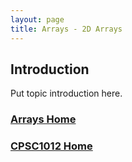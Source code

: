 ```yaml
---
layout: page
title: Arrays - 2D Arrays
---
```


## Introduction
Put topic introduction here.

### [Arrays Home](index.md)
### [CPSC1012 Home](../)